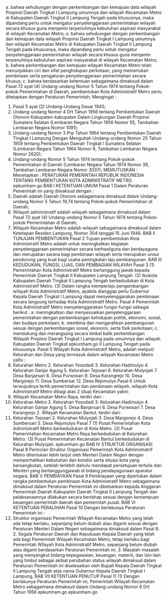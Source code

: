  a. bahwa sehubungan dengan perkembangan dan kemajuan data wilayah Propinsi Daerah Tingkat I Lampung umumnya dan wilayah Kecamatan Metro di Kabupaten Daerah Tingkat II Lampung Tengah pada khususnya, maka dipandang perlu untuk mengatur penyelenggaraan pemerintahan wilayah secara khusus guna menjamin terpenuhinya kebutuhan aspirasi masyarakat di wilayah Kecamatan Metro; a. bahwa sehubungan dengan perkembangan dan kemajuan data wilayah Propinsi Daerah Tingkat I Lampung umumnya dan wilayah Kecamatan Metro di Kabupaten Daerah Tingkat II Lampung Tengah pada khususnya, maka dipandang perlu untuk mengatur penyelenggaraan pemerintahan wilayah secara khusus guna menjamin terpenuhinya kebutuhan aspirasi masyarakat di wilayah Kecamatan Metro;
b. bahwa perkembangan dan kemajuan wilayah Kecamatan Metro telah menunjukkan ciri dan sifat penghidupan perkotaan, yang memerlukan pembinaan serta pengaturan penyelenggaraan pemerintahan secara khusus;
c. bahwa berdasarkan ketentuan sebagaimana dimaksud dalam Pasal 72 ayat (4) Undang-undang Nomor 5 Tahun 1974 tentang Pokok-pokok Pemerintahan di Daerah, pembentukan Kota Administratif Metro perlu ditetapkan dengan Peraturan Pemerintah;
Mengingat :

1. Pasal 5 ayat (2) Undang-Undang Dasar 1945;
2. Undang-undang Nomor 4 Drt Tahun 1956 tentang Pembentukan Daerah Otonom Kabupaten-kabupaten Dalam Lingkungan Daerah Propinsi Sumatera Selatan (Lembaran Negara Tahun 1956 Nomor 55, Tambahan Lembaran Negara Nomor 1091);
3. Undang-undang Nomor 3 Prp Tahun 1964 tentang Pembentukan Daerah Tingkat I Lampung Dengan Mengubah Undang-undang Nomor 25 Tahun 1959 tentang Pembentukan Daerah Tingkat I Sumatera Selatan (Lembaran Negara Tahun 1964 Nomor 8, Tambahan Lembaran Negara Nomor 2620);
4. Undang-undang Nomor 5 Tahun 1974 tentang Pokok-pokok Pemerintahan di Daerah (Lembaran Negara Tahun 1974 Nomor 38, Tambahan Lembaran Negara Nomor 3037);
MEMUTUSKAN :
 Menetapkan : PERATURAN PEMERINTAH REPUBLIK INDONESIA TENTANG PEMBENTUKAN KOTA ADMINISTRATIF METRO. epkumham.go BAB I KETENTUAN UMUM Pasal 1 Dalam Peraturan Pemerintah ini yang dimaksud dengan :
1. Daerah adalah Daerah Otonom sebagaimana dimaksud dalam Undang-undang Nomor 5 Tahun 19,74 tentang Pokok-pokok Pemerintahan di Daerah;
2. Wilayah administratif adalah wilayah sebagaimana dimaksud dalam Pasal 72 ayat (4) Undang-undang Nomor 5 Tahun 1974 tentang Pokok-pokok Pemerintahan di Daerah;
3. Wilayah Kecamatan Metro adalah wilayah sebagaimana dimaksud dalam Ketetapan Residen Lampung, Nomor 304 tanggal 15 Juni 1946. BAB II TUNJUAN PEMBENTUKAN Pasal 2 Tujuan pembentukan Kota Administratif Metro adalah untuk meningkatkan kegiatan penyelenggaraan pemerintahan secara berhasilguna dan berdayaguna dan merupakan sarana bagi pembinaan wilayah serta merupakan unsur pendorong yang kuat bagi usaha peningkatan laju pembangunan. BAB III KEDUDUKAN, FUNGSI, LUAS, DAN PEMBAGIAN WILAYAH Pasal 3 (1) Pemerintahan Kota Administratif Metro bertanggung jawab kepada Pemerintah Daerah Tingkat II Kabupaten Lampung Tengah. (2) Ibukota Kabupaten Daerah Tingkat II Lampung Tengah berkedudukan di Kota Administratif Metro. (3) Dalam rangka memperlaju pengembangan wilayah Kota Administratif Metro, apabila dianggap perlu Gubernur Kepala Daerah Tingkat I Lampung dapat menyelenggarakan pembinaan secara langsung terhadap Kota Administratif Metro. Pasal 4 Pemerintah Kota Administratif Metro menyelenggarakan fungsi-fungsi sebagai berikut :
a. meningkatkan dan menyesuaikan penyelenggaraan pemerintahan dengan perkembangan kehidupan politik, ekonomi, sosial, dan budaya perkotaan;
b. membina dan mengarahkan pembangunan sesuai dengan perkembangan sosial, ekonomi, serta fisik perkotaan;
c. mendukung dan merangsang secara timbal balik perkembangan Wilayah Propinsi Daerah Tingkat I Lampung pada umumnya dan wilayah Kabupaten Daerah Tingkat epkumham.go II Lampung Tengah pada khususnya. Pasal 5 Wilayah Kota Administratif Metro, adalah meliputi Kelurahan dan Desa yang termasuk dalam wilayah Kecamatan Metro yaitu :
1. Kelurahan Metro 2. Kelurahan Yosodadi 3. Kelurahan Hadimulyo 4. Kelurahan Ganjar Agung 5. Kelurahan Tejosari 6. Kelurahan Mulyojati 7. Desa Banjarsari 8. Desa Purwosari 9. Desa Karangrejo 10. Desa Margorejo 11. Desa Sumbersar 12. Desa Rejomulyo Pasal 6 Untuk terwujudnya tertib pemerintahan dan pembinaan wilayah, wilayah Kota Administratif Metro dibagi atas 2 (dua) Kecamatan yakni:
1. Wilayah Kecamatan Metro Raya, terdiri dari :
1. Kelurahan Metro 2. Kelurahan Yosodadi 3. Kelurahan Hadimulyo 4. Kelurahan Ganjar Agung 5. Desa Banjarsari 6. Desa Purwosari 7. Desa Karangrejo 2. Wilayah Kecamatan Bantul, terdiri dari:
1. Kelurahan Tejosari 2. Kelurahan Mulyojati 3. Desa Margorejo 4. Desa Sumbersari 5. Desa Rejomulyo Pasal 7 (1) Pusat Pemerintahan Kota Administratif Metro berkedudukan di Kota Metro. (2) Pusat Pemerintahan Kecamatan Metro Raya berkedudukan di Kelurahan Metro. (3) Pusat Pemerintahan Kecamatan Bantul berkedudukan di Kelurahan Mulyojati. epkumham.go BAB IV STRUKTUR ORGANISASI Pasal 8 Perincian Struktur Organisasi Pemerintah Kota Administratrif Metro ditentukan lebih lanjut oleh Menteri Dalam Negeri dengan memperhatikan kebutuhan dan kondisi serta situasi kota yang bersangkutan, setelah terlebih dahulu mendapat persetujuan tertulis dari Menteri yang bertanggungjawab di bidang pendayagunaan aparatur negara. BAB V PEMBIAYAAN Pasal 9 Pembiayaan yang diperlukan dalam rangka pembentukan pembinaan Kota Administratif Metro sebagaimana dimaksud dalam Peraturan Pemerintah ini dibebankan kepada Anggaran Pemerintah Daerah Kabupaten Daerah Tingkat II Lampung Tengah dan pelaksanaannya dilakukan secara bertahap sesuai dengan kemampuan keuangan pemerintah daerah dan pemerintah pusat. BAB VI KETENTUAN PERALIHAN Pasal 10 Dengan berlakunya Peraturan Pemerintah ini :
1. Struktur organisasi Pemerintah Wilayah Kecamatan Metro yang telah ada tetap berlaku, sepanjang belum diubah atau diganti sesuai dengan Peraturan Menteri Dalam Negeri sebagaimana dimaksud dalam Pasal 8. 2. Segala Peraturan Daerah dan Keputusan Kepala Daerah yang telah ada bagi Pemerintah Wilayah Kecamatan Metro, tetap berlaku bagi Pemerintah Wilayah Kota Administratif Metro, sepanjang belum diubah atau diganti berdasarkan Peraturan Pemerintah ini. 3. Masalah-masalah yang menyangkut bidang kepegawaian, keuangan, materiil, dan lain-lain yang timbul sebagai akibat perubahan status wilayah dimaksud dalam Peraturan Pemerintah ini diselesaikan oleh Bupati Kepala Daerah Tingkat II Lampung Tengah atas nama Gubernur Kepala Daerah Tingkat I Lampung, BAB VII KETENTUAN PENUTUP Pasal 11 (1) Dengan berlakunya Peraturan Pemerintah ini, Pemerintah Wilayah Kecamatan Metro sebagaimana dimaksud dalam Undang-undang Nomor 6 Drt Tahun 1956 epkumham.go epkumham.go